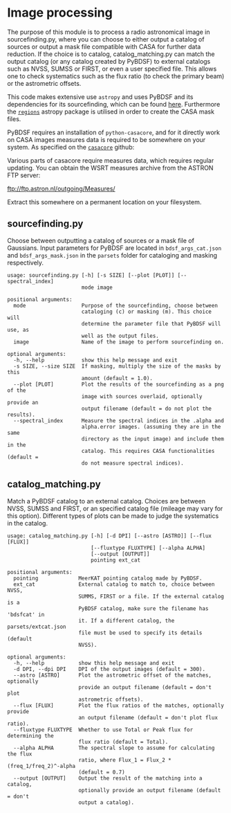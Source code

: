 # Image processing

The purpose of this module is to process a radio astronomical image in sourcefinding.py, where you can choose to either output a catalog of sources or output a mask file compatible with CASA for further data reduction. If the choice is to catalog, catalog_matching.py can match the output catalog (or any catalog created by PyBDSF) to external catalogs such as NVSS, SUMSS or FIRST, or even a user specified file. This allows one to check systematics such as the flux ratio (to check the primary beam) or the astrometric offsets.

This code makes extensive use `astropy` and uses PyBDSF and its dependencies for its sourcefinding, which can be found [here](https://github.com/lofar-astron/PyBDSF). Furthermore the [`regions`](https://github.com/astropy/regions) astropy package is utilised in order to create the CASA mask files.

PyBDSF requires an installation of `python-casacore`, and for it directly work on CASA images measures data is required to be somewhere on your system. As specified on the [`casacore`](https://github.com/casacore/casacore) github:

Various parts of casacore require measures data, which requires regular
updating. You can obtain the WSRT measures archive from the ASTRON FTP server:

ftp://ftp.astron.nl/outgoing/Measures/

Extract this somewhere on a permanent location on your filesystem.

## sourcefinding.py

Choose between outputting a catalog of sources or a mask file of Gaussians. Input parameters for PyBDSF are located in `bdsf_args_cat.json` and `bdsf_args_mask.json` in the `parsets` folder for cataloging and masking respectively.

```
usage: sourcefinding.py [-h] [-s SIZE] [--plot [PLOT]] [--spectral_index]
                        mode image

positional arguments:
  mode                  Purpose of the sourcefinding, choose between
                        cataloging (c) or masking (m). This choice will
                        determine the parameter file that PyBDSF will use, as
                        well as the output files.
  image                 Name of the image to perform sourcefinding on.

optional arguments:
  -h, --help            show this help message and exit
  -s SIZE, --size SIZE  If masking, multiply the size of the masks by this
                        amount (default = 1.0).
  --plot [PLOT]         Plot the results of the sourcefinding as a png of the
                        image with sources overlaid, optionally provide an
                        output filename (default = do not plot the results).
  --spectral_index      Measure the spectral indices in the .alpha and
                        alpha.error images. (assuming they are in the same
                        directory as the input image) and include them in the
                        catalog. This requires CASA functionalities (default =
                        do not measure spectral indices).
```

## catalog_matching.py

Match a PyBDSF catalog to an external catalog. Choices are between NVSS, SUMSS and FIRST, or an specified catalog file (mileage may vary for this option). Different types of plots can be made to judge the systematics in the catalog.

```
usage: catalog_matching.py [-h] [-d DPI] [--astro [ASTRO]] [--flux [FLUX]]
                           [--fluxtype FLUXTYPE] [--alpha ALPHA]
                           [--output [OUTPUT]]
                           pointing ext_cat

positional arguments:
  pointing             MeerKAT pointing catalog made by PyBDSF.
  ext_cat              External catalog to match to, choice between NVSS,
                       SUMMS, FIRST or a file. If the external catalog is a
                       PyBDSF catalog, make sure the filename has 'bdsfcat' in
                       it. If a different catalog, the parsets/extcat.json
                       file must be used to specify its details (default
                       NVSS).

optional arguments:
  -h, --help           show this help message and exit
  -d DPI, --dpi DPI    DPI of the output images (default = 300).
  --astro [ASTRO]      Plot the astrometric offset of the matches, optionally
                       provide an output filename (default = don't plot
                       astrometric offsets).
  --flux [FLUX]        Plot the flux ratios of the matches, optionally provide
                       an output filename (default = don't plot flux ratio).
  --fluxtype FLUXTYPE  Whether to use Total or Peak flux for determining the
                       flux ratio (default = Total).
  --alpha ALPHA        The spectral slope to assume for calculating the flux
                       ratio, where Flux_1 = Flux_2 * (freq_1/freq_2)^-alpha
                       (default = 0.7)
  --output [OUTPUT]    Output the result of the matching into a catalog,
                       optionally provide an output filename (default = don't
                       output a catalog).
```
